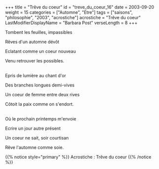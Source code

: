 +++
title = "Trêve du coeur"
id = "treve_du_coeur_16"
date = 2003-09-20
weight = 15
categories = ["Automne", "Etre"]
tags = ["saisons", "philosophie", "2003", "acrostiche"]
acrostiche = "Trêve du coeur"
LastModifierDisplayName = "Barbara Post"
verseLength = 8
+++

Tombent les feuilles, impassibles

Rêves d'un automne dévôt

Eclatant comme un coeur nouveau

Venu retrouver les possibles.

 \
Epris de lumière au chant d'or

Des branches longues demi-vives

Un coeur de femme entre deux rives

Côtoit la paix comme on s'endort.

 \
Où le prochain printemps m'envoie

Ecrire un jour autre présent

Un coeur ne sait, soir courtisan

Rêve l'automne comme soie.

{{% notice style="primary" %}}
Acrostiche : Trêve du coeur
{{% /notice %}}
